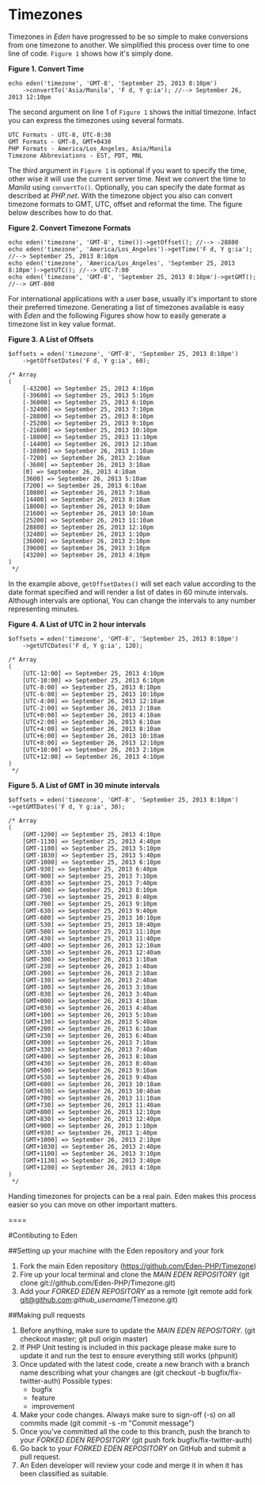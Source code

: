 # Timezones

Timezones in *Eden* have progressed to be so simple to make conversions from one timezone to another. We simplified this process over time to one line of code. `Figure 1` shows how it's simply done.

**Figure 1. Convert Time**

	echo eden('timezone', 'GMT-8', 'September 25, 2013 8:10pm')
		->convertTo('Asia/Manila', 'F d, Y g:ia'); //--> September 26, 2013 12:10pm

The second argument on line 1 of `Figure 1` shows the initial timezone. Infact you can express the timezones using several formats.

	UTC Formats - UTC-8, UTC-8:30
	GMT Formats - GMT-8, GMT+0430
	PHP Formats - America/Los_Angeles, Asia/Manila
	Timezone Abbreviations - EST, PDT, MNL

The third argument in `Figure 1` is optional if you want to specify the time, other wise it will use the current server time. Next we convert the time to *Manila* using `convertTo()`. Optionally, you can specify the date format as described at *PHP.net*. With the timezone object you also can convert timezone formats to GMT, UTC, offset and reformat the time. The figure below describes how to do that.

**Figure 2. Convert Timezone Formats**

	echo eden('timezone', 'GMT-8', time())->getOffset(); //--> -28800 
	echo eden('timezone', 'America/Los_Angeles')->getTime('F d, Y g:ia'); //--> September 25, 2013 8:10pm
	echo eden('timezone', 'America/Los_Angeles', 'September 25, 2013 8:10pm')->getUTC(); //--> UTC-7:00
	echo eden('timezone', 'GMT-8', 'September 25, 2013 8:10pm')->getGMT(); //--> GMT-800 

For international applications with a user base, usually it's important to store their preferred timezone. Generating a list of timezones available is easy with *Eden* and the following Figures show how to easily generate a timezone list in key value format.

**Figure 3. A List of Offsets**

	$offsets = eden('timezone', 'GMT-8', 'September 25, 2013 8:10pm')
		->getOffsetDates('F d, Y g:ia', 60);
	 
	/* Array
	(
		[-43200] => September 25, 2013 4:10pm
		[-39600] => September 25, 2013 5:10pm
		[-36000] => September 25, 2013 6:10pm
		[-32400] => September 25, 2013 7:10pm
		[-28800] => September 25, 2013 8:10pm
		[-25200] => September 25, 2013 9:10pm
		[-21600] => September 25, 2013 10:10pm
		[-18000] => September 25, 2013 11:10pm
		[-14400] => September 26, 2013 12:10am
		[-10800] => September 26, 2013 1:10am
		[-7200] => September 26, 2013 2:10am
		[-3600] => September 26, 2013 3:10am
		[0] => September 26, 2013 4:10am
		[3600] => September 26, 2013 5:10am
		[7200] => September 26, 2013 6:10am
		[10800] => September 26, 2013 7:10am
		[14400] => September 26, 2013 8:10am
		[18000] => September 26, 2013 9:10am
		[21600] => September 26, 2013 10:10am
		[25200] => September 26, 2013 11:10am
		[28800] => September 26, 2013 12:10pm
		[32400] => September 26, 2013 1:10pm
		[36000] => September 26, 2013 2:10pm
		[39600] => September 26, 2013 3:10pm
		[43200] => September 26, 2013 4:10pm
	)
	 */

In the example above, `getOffsetDates()` will set each value according to the date format specified and will render a list of dates in 60 minute intervals. Although intervals are optional, You can change the intervals to any number representing minutes.

**Figure 4. A List of UTC in 2 hour intervals**

	$offsets = eden('timezone', 'GMT-8', 'September 25, 2013 8:10pm')
		->getUTCDates('F d, Y g:ia', 120);
	 
	/* Array
	(
		[UTC-12:00] => September 25, 2013 4:10pm
		[UTC-10:00] => September 25, 2013 6:10pm
		[UTC-8:00] => September 25, 2013 8:10pm
		[UTC-6:00] => September 25, 2013 10:10pm
		[UTC-4:00] => September 26, 2013 12:10am
		[UTC-2:00] => September 26, 2013 2:10am
		[UTC+0:00] => September 26, 2013 4:10am
		[UTC+2:00] => September 26, 2013 6:10am
		[UTC+4:00] => September 26, 2013 8:10am
		[UTC+6:00] => September 26, 2013 10:10am
		[UTC+8:00] => September 26, 2013 12:10pm
		[UTC+10:00] => September 26, 2013 2:10pm
		[UTC+12:00] => September 26, 2013 4:10pm
	)
	 */

**Figure 5. A List of GMT in 30 minute intervals**

	$offsets = eden('timezone', 'GMT-8', 'September 25, 2013 8:10pm')
	->getGMTDates('F d, Y g:ia', 30);
 
	/* Array
	(
		[GMT-1200] => September 25, 2013 4:10pm
		[GMT-1130] => September 25, 2013 4:40pm
		[GMT-1100] => September 25, 2013 5:10pm
		[GMT-1030] => September 25, 2013 5:40pm
		[GMT-1000] => September 25, 2013 6:10pm
		[GMT-930] => September 25, 2013 6:40pm
		[GMT-900] => September 25, 2013 7:10pm
		[GMT-830] => September 25, 2013 7:40pm
		[GMT-800] => September 25, 2013 8:10pm
		[GMT-730] => September 25, 2013 8:40pm
		[GMT-700] => September 25, 2013 9:10pm
		[GMT-630] => September 25, 2013 9:40pm
		[GMT-600] => September 25, 2013 10:10pm
		[GMT-530] => September 25, 2013 10:40pm
		[GMT-500] => September 25, 2013 11:10pm
		[GMT-430] => September 25, 2013 11:40pm
		[GMT-400] => September 26, 2013 12:10am
		[GMT-330] => September 26, 2013 12:40am
		[GMT-300] => September 26, 2013 1:10am
		[GMT-230] => September 26, 2013 1:40am
		[GMT-200] => September 26, 2013 2:10am
		[GMT-130] => September 26, 2013 2:40am
		[GMT-100] => September 26, 2013 3:10am
		[GMT-030] => September 26, 2013 3:40am
		[GMT+000] => September 26, 2013 4:10am
		[GMT+030] => September 26, 2013 4:40am
		[GMT+100] => September 26, 2013 5:10am
		[GMT+130] => September 26, 2013 5:40am
		[GMT+200] => September 26, 2013 6:10am
		[GMT+230] => September 26, 2013 6:40am
		[GMT+300] => September 26, 2013 7:10am
		[GMT+330] => September 26, 2013 7:40am
		[GMT+400] => September 26, 2013 8:10am
		[GMT+430] => September 26, 2013 8:40am
		[GMT+500] => September 26, 2013 9:10am
		[GMT+530] => September 26, 2013 9:40am
		[GMT+600] => September 26, 2013 10:10am
		[GMT+630] => September 26, 2013 10:40am
		[GMT+700] => September 26, 2013 11:10am
		[GMT+730] => September 26, 2013 11:40am
		[GMT+800] => September 26, 2013 12:10pm
		[GMT+830] => September 26, 2013 12:40pm
		[GMT+900] => September 26, 2013 1:10pm
		[GMT+930] => September 26, 2013 1:40pm
		[GMT+1000] => September 26, 2013 2:10pm
		[GMT+1030] => September 26, 2013 2:40pm
		[GMT+1100] => September 26, 2013 3:10pm
		[GMT+1130] => September 26, 2013 3:40pm
		[GMT+1200] => September 26, 2013 4:10pm
	)
	 */

Handing timezones for projects can be a real pain. Eden makes this process easier so you can move on other important matters.

====

#Contibuting to Eden

##Setting up your machine with the Eden repository and your fork

1. Fork the main Eden repository (https://github.com/Eden-PHP/Timezone)
2. Fire up your local terminal and clone the *MAIN EDEN REPOSITORY* (git clone git://github.com/Eden-PHP/Timezone.git)
3. Add your *FORKED EDEN REPOSITORY* as a remote (git remote add fork git@github.com:*github_username*/Timezone.git)

##Making pull requests

1. Before anything, make sure to update the *MAIN EDEN REPOSITORY*. (git checkout master; git pull origin master)
2. If PHP Unit testing is included in this package please make sure to update it and run the test to ensure everything still works (phpunit)
3. Once updated with the latest code, create a new branch with a branch name describing what your changes are (git checkout -b bugfix/fix-twitter-auth)
    Possible types:
    - bugfix
    - feature
    - improvement
4. Make your code changes. Always make sure to sign-off (-s) on all commits made (git commit -s -m "Commit message")
5. Once you've committed all the code to this branch, push the branch to your *FORKED EDEN REPOSITORY* (git push fork bugfix/fix-twitter-auth)
6. Go back to your *FORKED EDEN REPOSITORY* on GitHub and submit a pull request.
7. An Eden developer will review your code and merge it in when it has been classified as suitable.